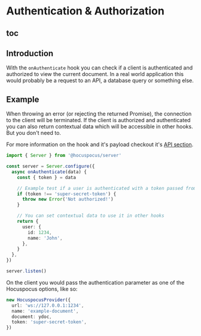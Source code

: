 # Authentication & Authorization

## toc

## Introduction

With the `onAuthenticate` hook you can check if a client is authenticated and authorized to view the current document. In a real world application this would probably be a request to an API, a database query or something else.

## Example

When throwing an error (or rejecting the returned Promise), the connection to the client will be terminated. If the client is authorized and authenticated you can also return contextual data which will be accessible in other hooks. But you don't need to.

For more information on the hook and it's payload checkout it's [API section](/api/on-authenticate).

```typescript
import { Server } from '@hocuspocus/server'

const server = Server.configure({
  async onAuthenticate(data) {
    const { token } = data

    // Example test if a user is authenticated with a token passed from the client
    if (token !== 'super-secret-token') {
      throw new Error('Not authorized!')
    }

    // You can set contextual data to use it in other hooks
    return {
      user: {
        id: 1234,
        name: 'John',
      },
    }
  },
})

server.listen()
```

On the client you would pass the authentication parameter as one of the Hocuspocus options, like so:

```typescript
new HocuspocusProvider({
  url: 'ws://127.0.0.1:1234',
  name: 'example-document',
  document: ydoc,
  token: 'super-secret-token',
})
```
